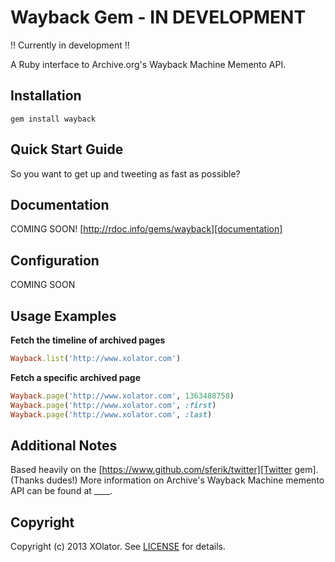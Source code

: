 # Wayback Gem - IN DEVELOPMENT

!! Currently in development !!

[gem]: https://rubygems.org/gems/wayback

A Ruby interface to Archive.org's Wayback Machine Memento API.

## Installation
    gem install wayback

## Quick Start Guide
So you want to get up and tweeting as fast as possible?


## Documentation
COMING SOON!
[http://rdoc.info/gems/wayback][documentation]

[documentation]: http://rdoc.info/gems/wayback



## Configuration
COMING SOON

## Usage Examples

**Fetch the timeline of archived pages**

```ruby
Wayback.list('http://www.xolator.com')
```

**Fetch a specific archived page**

```ruby
Wayback.page('http://www.xolator.com', 1363488758)
Wayback.page('http://www.xolator.com', :first)
Wayback.page('http://www.xolator.com', :last)
```


## Additional Notes
Based heavily on the [https://www.github.com/sferik/twitter][Twitter gem]. (Thanks dudes!)
More information on Archive's Wayback Machine memento API can be found at ____.



## Copyright
Copyright (c) 2013 XOlator.
See [LICENSE][] for details.

[license]: LICENSE.md
